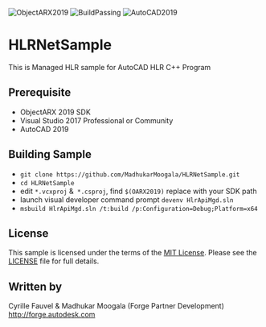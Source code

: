 ![ObjectARX2019](https://img.shields.io/badge/ObjectARX-2019-brightgreen.svg)
![BuildPassing](https://img.shields.io/badge/build-passing-brightgreen.svg)
![AutoCAD2019](https://img.shields.io/badge/AutoCAD-2019-blue.svg)


# HLRNetSample

This is Managed HLR sample for AutoCAD HLR C++ Program

## Prerequisite
- ObjectARX 2019 SDK
- Visual Studio 2017 Professional or Community
- AutoCAD 2019
## Building Sample
- `git clone https://github.com/MadhukarMoogala/HLRNetSample.git`
- `cd HLRNetSample`
-  edit `*.vcxproj` &` *.csproj`, find `$(OARX2019)` replace with your SDK path
-  launch visual developer command prompt `devenv HlrApiMgd.sln`
- `msbuild HlrApiMgd.sln /t:build /p:Configuration=Debug;Platform=x64`

## License

This sample is licensed under the terms of the [MIT License](http://opensource.org/licenses/MIT).
Please see the [LICENSE](LICENSE) file for full details.

## Written by

Cyrille Fauvel & Madhukar Moogala (Forge Partner Development)
http://forge.autodesk.com
